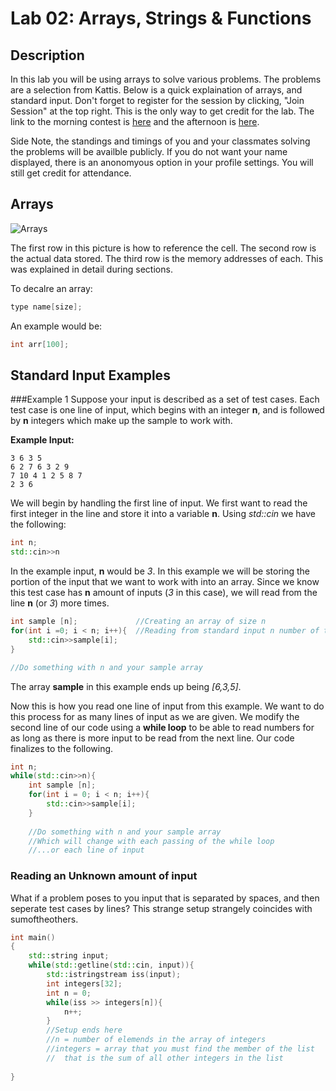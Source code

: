 # Lab 02: Arrays, Strings & Functions

## Description

In this lab you will be using arrays to solve various problems. The problems are a selection from Kattis. Below is a quick explaination of arrays, and standard input. Don't forget to register for the session by clicking, "Join Session" at the top right. This is the only way to get credit for the lab. The link to the morning contest is [here](https://uri.kattis.com/sessions/rrccok) and the afternoon is [here](https://uri.kattis.com/sessions/insytp).

Side Note, the standings and timings of you and your classmates solving the problems will be availble publicly. If you do not want your name displayed, there is an anonomyous option in your profile settings. You will still get credit for attendance.

## Arrays

![Arrays](http://beginnersbook.com/wp-content/uploads/2014/01/c-arrays.png)

The first row in this picture is how to reference the cell. The second row is the actual data stored. The third row is the memory addresses of each. This was explained in detail during sections.

To decalre an array:

```C++
type name[size];
```

An example would be:

```C++
int arr[100];
```

## Standard Input Examples

###Example 1
Suppose your input is described as a set of test cases. Each test case is one line of input, which begins with an integer **n**, and is followed by **n** integers which make up the sample to work with. 

**Example Input:**
```
3 6 3 5
6 2 7 6 3 2 9
7 10 4 1 2 5 8 7
2 3 6
```
We will begin by handling the first line of input. 
We first want to read the first integer in the line and store it into a variable **n**. Using *std::cin* we have the following:
```C++
int n;
std::cin>>n
```
In the example input, **n** would be *3*. In this example we will be storing the portion of the input that we want to work with into an array. Since we know this test case has **n** amount of inputs (*3* in this case), we will read from the line **n** (or *3*) more times. 
```C++
int sample [n];				//Creating an array of size n
for(int i =0; i < n; i++){	//Reading from standard input n number of times
	std::cin>>sample[i];
}

//Do something with n and your sample array

```
The array **sample** in this example ends up being *[6,3,5]*.

Now this is how you read one line of input from this example. We want to do this process for as many lines of input as we are given. We modify the second line of our code using a **while loop** to be able to read numbers for as long as there is more input to be read from the next line. Our code finalizes to the following.

```C++
int n;
while(std::cin>>n){
	int sample [n];
	for(int i = 0; i < n; i++){
		std::cin>>sample[i];
	}
	
	//Do something with n and your sample array
	//Which will change with each passing of the while loop
	//...or each line of input
```
	
### Reading an Unknown amount of input

What if a problem poses to you input that is separated by spaces, and then seperate test cases by lines? This strange setup strangely coincides with sumoftheothers.
```C++
int main()
{
    std::string input;
    while(std::getline(std::cin, input)){
        std::istringstream iss(input);
        int integers[32];
        int n = 0;
        while(iss >> integers[n]){
            n++;
        }
        //Setup ends here
        //n = number of elemends in the array of integers
        //integers = array that you must find the member of the list
        //  that is the sum of all other integers in the list
       
} 
```
